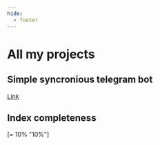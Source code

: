```yaml
---
hide:
  - footer
---
```


# All my projects

## Simple syncronious telegram bot

[Link](./projects/telegram-bot.md)

## Index completeness
[= 10% "10%"]